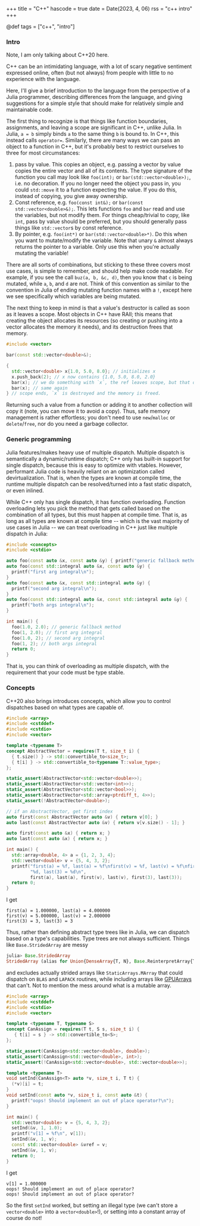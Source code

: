 +++
title = "C++"
hascode = true
date = Date(2023, 4, 06)
rss = "c++ intro"
+++

@def tags = ["c++", "intro"]

### Intro

Note, I am only talking about C++20 here.

C++ can be an intimidating language, with a lot of scary negative sentiment expressed online, often (but not always) from people with little to no experience with the language.

Here, I'll give a brief introduction to the language from the perspective of a Julia programmer, describing differences from the language, and giving suggestions for a simple style that should make for relatively simple and maintainable code.

The first thing to recognize is that things like function boundaries, assignments, and leaving a scope are significant in C++, unlike Julia. In Julia, `a = b` simply binds `a` to the same thing `b` is bound to. In C++, this instead calls `operator=`.
Similarly, there are many ways we can pass an object to a function in C++, but it's probably best to restrict ourselves to three for most circumstances:
1. pass by value. This copies an object, e.g. passing a vector by value copies the entire vector and all of its contents. The type signature of the function you call may look like `foo(int);` or `bar(std::vector<double>);`, i.e. no decoration. If you no longer need the object you pass in, you could `std::move` it to a function expecting the value. If you do this, instead of copying, you give away ownership.
2. Const reference, e.g. `foo(const int&);` or `bar(const std::vector<double>&);`. This lets functions `foo` and `bar` read and use the variables, but not modify them. For things cheap/trivial to copy, like `int`, pass by value should be preferred, but you should generally pass things like `std::vector`s by const reference.
3. By pointer, e.g. `foo(int*)` or `bar(std::vector<double>*)`. Do this when you want to mutate/modify the variable. Note that unary `&` almost always returns the pointer to a variable. Only use this when you're actually mutating the variable!

There are all sorts of combinations, but sticking to these three covers most use cases, is simple to remember, and should help make code readable. For example, if you see the call `buz(a, b, &c, d)`, then you know that `c` is being mutated, while `a`, `b`, and `d` are not. Think of this convention as similar to the convention in Julia of ending mutating function names with a `!`, except here we see specifically which variables are being mutated.

The next thing to keep in mind is that a value's destructor is called as soon as it leaves a scope.
Most objects in C++ have RAII; this means that creating the object allocates its resources (so creating or pushing into a vector allocates the memory it needs), and its destruction frees that memory.

```c++
#include <vector>

bar(const std::vector<double>&);

{
  std::vector<double> x{1.0, 5.0, 8.0}; // initializes x
  x.push_back(2); // x now contains {1.0, 5.0, 8.0, 2.0}
  bar(x); // we do something with `x`, the ref leaves scope, but that doesn't trigger anything
  bar(x); // same again
} // scope ends, `x` is destroyed and the memory is freed.
```

Returning such a value from a function or adding it to another collection will copy it (note, you can move it to avoid a copy).
Thus, safe memory management is rather effortless; you don't need to use `new`/`malloc` or `delete`/`free`, nor do you need a garbage collector.

### Generic programming

Julia features/makes heavy use of multiple dispatch.
Multiple dispatch is semantically a dynamic/runtime dispatch; C++ only has built-in support for single dispatch, because this is easy to optimize with vtables.
However, performant Julia code is heavily reliant on an optimization called devirtualization. That is, when the types are known at compile time, the runtime multiple dispatch can be resolved/turned into a fast static dispatch, or even inlined.

While C++ only has single dispatch, it has function overloading. Function overloading lets you pick the method that gets called based on the combination of all types, but this must happen at compile time.
That is, as long as all types are known at compile time -- which is the vast majority of use cases in Julia -- we can treat overloading in C++ just like multiple dispatch in Julia:
```c++
#include <concepts>
#include <cstdio>

auto foo(const auto &x, const auto &y) { printf("generic fallback method\n"); }
auto foo(const std::integral auto &x, const auto &y) {
  printf("first arg integral\n");
}
auto foo(const auto &x, const std::integral auto &y) {
  printf("second arg integral\n");
}
auto foo(const std::integral auto &x, const std::integral auto &y) {
  printf("both args integral\n");
}

int main() {
  foo(1.0, 2.0); // generic fallback method
  foo(1, 2.0); // first arg integral
  foo(1.0, 2); // second arg integral
  foo(1, 2); // both args integral
  return 0;
}
```
That is, you can think of overloading as multiple dispatch, with the requirement that your code must be type stable.

### Concepts

C++20 also brings introduces concepts, which allow you to control dispatches based on what types are capable of.
```c++
#include <array>
#include <cstddef>
#include <cstdio>
#include <vector>

template <typename T>
concept AbstractVector = requires(T t, size_t i) {
  { t.size() } -> std::convertible_to<size_t>;
  { t[i] } -> std::convertible_to<typename T::value_type>;
};

static_assert(AbstractVector<std::vector<double>>);
static_assert(AbstractVector<std::vector<int>>);
static_assert(AbstractVector<std::vector<bool>>);
static_assert(AbstractVector<std::array<ptrdiff_t, 4>>);
static_assert(!AbstractVector<double>);

// if an AbstractVector, get first index
auto first(const AbstractVector auto &v) { return v[0]; }
auto last(const AbstractVector auto &v) { return v[v.size() - 1]; }

auto first(const auto &x) { return x; }
auto last(const auto &x) { return x; }

int main() {
  std::array<double, 4> a = {1, 2, 3, 4};
  std::vector<double> v = {5, 4, 3, 2};
  printf("first(a) = %f, last(a) = %f\nfirst(v) = %f, last(v) = %f\nfirst(3) = "
         "%d, last(3) = %d\n",
         first(a), last(a), first(v), last(v), first(3), last(3));
  return 0;
}
```
I get
```
first(a) = 1.000000, last(a) = 4.000000
first(v) = 5.000000, last(v) = 2.000000
first(3) = 3, last(3) = 3
```

Thus, rather than defining abstract type trees like in Julia, we can dispatch based on a type's capabilities.
Type trees are not always sufficient. Things like `Base.StridedArray` are messy
```julia
julia> Base.StridedArray
StridedArray (alias for Union{DenseArray{T, N}, Base.ReinterpretArray{T, N, S, A, IsReshaped} where {A<:Union{SubArray{T, N, A, I, true} where {T, N, A<:DenseArray, I<:Union{Tuple{Vararg{Real}}, Tuple{AbstractUnitRange, Vararg{Any}}}}, DenseArray}, IsReshaped, S}, Base.ReshapedArray{T, N, A} where A<:Union{Base.ReinterpretArray{T, N, S, A, IsReshaped} where {T, N, A<:Union{SubArray{T, N, A, I, true} where {T, N, A<:DenseArray, I<:Union{Tuple{Vararg{Real}}, Tuple{AbstractUnitRange, Vararg{Any}}}}, DenseArray}, IsReshaped, S}, SubArray{T, N, A, I, true} where {T, N, A<:DenseArray, I<:Union{Tuple{Vararg{Real}}, Tuple{AbstractUnitRange, Vararg{Any}}}}, DenseArray}, SubArray{T, N, A, I} where {A<:Union{Base.ReinterpretArray{T, N, S, A, IsReshaped} where {T, N, A<:Union{SubArray{T, N, A, I, true} where {T, N, A<:DenseArray, I<:Union{Tuple{Vararg{Real}}, Tuple{AbstractUnitRange, Vararg{Any}}}}, DenseArray}, IsReshaped, S}, Base.ReshapedArray{T, N, A} where {T, N, A<:Union{Base.ReinterpretArray{T, N, S, A, IsReshaped} where {T, N, A<:Union{SubArray{T, N, A, I, true} where {T, N, A<:DenseArray, I<:Union{Tuple{Vararg{Real}}, Tuple{AbstractUnitRange, Vararg{Any}}}}, DenseArray}, IsReshaped, S}, SubArray{T, N, A, I, true} where {T, N, A<:DenseArray, I<:Union{Tuple{Vararg{Real}}, Tuple{AbstractUnitRange, Vararg{Any}}}}, DenseArray}}, DenseArray}, I<:Tuple{Vararg{Union{Base.AbstractCartesianIndex, Base.ReshapedArray{T, N, A, Tuple{}} where {T, N, A<:AbstractUnitRange}, Union{AbstractRange{<:Union{Int128, Int16, Int32, Int64, Int8, UInt128, UInt16, UInt32, UInt64, UInt8}}, var"#s93"} where var"#s93"<:Union{Int128, Int16, Int32, Int64, Int8, UInt128, UInt16, UInt32, UInt64, UInt8}}}}}} where {T, N})
```
and excludes actually strided arrays like `StaticArrays.MArray` that could dispatch on `BLAS` and `LAPACK` routines, while including arrays like [GPUArrays](https://github.com/JuliaGPU/GPUArrays.jl/blob/cd237a4f77ddfaeea6d01c6ea84ca02e71da3108/src/device/abstractarray.jl#L15) that can't.
Not to mention the mess around what is a mutable array.

```c++
#include <array>
#include <cstddef>
#include <cstdio>
#include <vector>

template <typename T, typename S>
concept CanAssign = requires(T t, S s, size_t i) {
   { t[i] = s } -> std::convertible_to<S>;
};

static_assert(CanAssign<std::vector<double>, double>);
static_assert(CanAssign<std::vector<double>, int>);
static_assert(!CanAssign<std::vector<double>, std::vector<double>>);

template <typename T>
void setInd(CanAssign<T> auto *v, size_t i, T t) {
  (*v)[i] = t;
}
void setInd(const auto *v, size_t i, const auto &t) {
  printf("oops! Should implement an out of place operator?\n");
}

int main() {
  std::vector<double> v = {5, 4, 3, 2};
  setInd(&v, 1, 1.0);
  printf("v[1] = %f\n", v[1]);
  setInd(&v, 1, v);
  const std::vector<double> &vref = v;
  setInd(&v, 1, v);
  return 0;
}
```
I get
```
v[1] = 1.000000
oops! Should implement an out of place operator?
oops! Should implement an out of place operator?
```
So the first `setInd` worked, but setting an illegal type (we can't store a `vector<double>` into a `vector<double>`!), or setting into a constant array of course do not!

